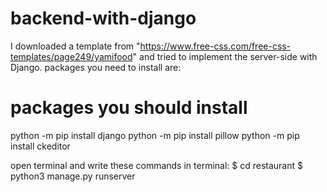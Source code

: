 # backend-with-django
I downloaded a template from "https://www.free-css.com/free-css-templates/page249/yamifood" and tried to implement the server-side with Django.
packages you need to install are:




# packages you should install
python -m pip install django
python -m pip install pillow
python -m pip install ckeditor

open terminal and write these commands in terminal:
$ cd restaurant
$ python3 manage.py runserver

